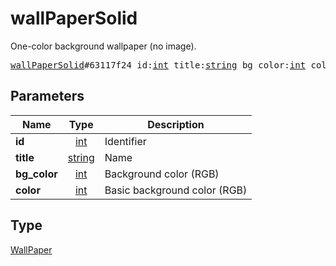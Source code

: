 # wallPaperSolid

One-color background wallpaper (no image).

<pre>
<a href="../constructor/wallPaperSolid.md">wallPaperSolid</a>#63117f24 id:<a href="../type/int.md">int</a> title:<a href="../type/string.md">string</a> bg_color:<a href="../type/int.md">int</a> color:<a href="../type/int.md">int</a> = <a href="../type/WallPaper.md">WallPaper</a>;
</pre>
## Parameters

| Name | Type | Description |
|------|:----:|-------------|
| **id** | <a href="../type/int.md">int</a> | Identifier |
| **title** | <a href="../type/string.md">string</a> | Name |
| **bg_color** | <a href="../type/int.md">int</a> | Background color (RGB) |
| **color** | <a href="../type/int.md">int</a> | Basic background color (RGB) |

## Type

<a href="../type/WallPaper.md">WallPaper</a>
